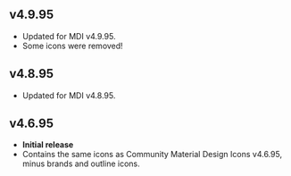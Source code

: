 ## v4.9.95
- Updated for MDI v4.9.95.
- Some icons were removed!

## v4.8.95
- Updated for MDI v4.8.95.

## v4.6.95
- **Initial release**
- Contains the same icons as Community Material Design
Icons v4.6.95, minus brands and outline icons.
